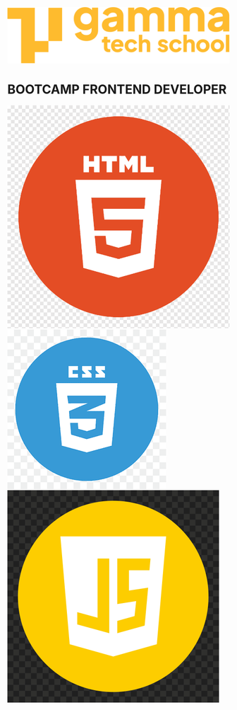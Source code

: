 ![](./assets/Logo_Yellow.png)

# BOOTCAMP FRONTEND DEVELOPER

![](./assets/html.png)
![](./assets/css.png)
![](./assets/js.png)